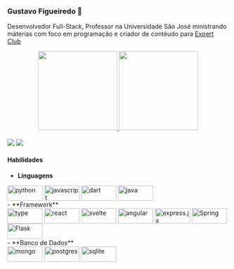 ### Gustavo Figueiredo 👋

Desenvolvedor Full-Stack, Professor na Universidade São José ministrando máterias com foco em programação e criador de contéudo para [Expert Club](https://www.rocketseat.com.br/expertsclub)

<div align="center">
  <a href="https://github.com/gustavodsf">
  <img height="180em" src="https://github-readme-stats.vercel.app/api/?username=gustavodsf&show_icons=true&title_color=fff&icon_color=79ff97&text_color=9f9f9f&bg_color=151515"/>
  <img height="180em" src="https://github-readme-stats.vercel.app/api/top-langs/?username=gustavodsf&show_icons=true&title_color=fff&icon_color=79ff97&text_color=9f9f9f&bg_color=151515"/>
</div>
<div style="display: inline_block"><br />
  <a href = "mailto:gustavodsf1@gmail.com"><img src="https://img.shields.io/badge/-Gmail-%23333?style=for-the-badge&logo=gmail&logoColor=white" target="_blank"></a>
  <a href="https://www.linkedin.com/in/gustavo-figueiredo-8602966b/" target="_blank"><img src="https://img.shields.io/badge/-LinkedIn-%230077B5?style=for-the-badge&logo=linkedin&logoColor=white" target="_blank"></a>
</div>

 #### Habilidades
- **Linguagens**
<div style="display: inline_block">
 <img align="center" alt="python"     height="35" width="80" src="https://img.shields.io/badge/Python-3776AB?style=for-the-badge&logo=python&logoColor=white" />
 <img align="center" alt="javascript" height="35" width="80" src="https://img.shields.io/badge/JavaScript-F7DF1E?style=for-the-badge&logo=javascript&logoColor=black" />
 <img align="center" alt="dart"       height="35" width="80" src="https://img.shields.io/badge/Dart-0175C2?style=for-the-badge&logo=dart&logoColor=white" />
 <img align="center" alt="java"       height="35" width="80" src="https://img.shields.io/badge/Java-ED8B00?style=for-the-badge&logo=java&logoColor=white" />
</div>
- **Framework**
<div style="display: inline_block">
  <img align="center" alt="type"    height="35" width="80" src="https://img.shields.io/badge/TypeScript-007ACC?style=for-the-badge&logo=typescript&logoColor=white" />
  <img align="center" alt="react"   height="35" width="80" src="https://img.shields.io/badge/React-20232A?style=for-the-badge&logo=react&logoColor=61DAFB" />
  <img align="center" alt="svelte"  height="35" width="80" src="https://img.shields.io/badge/Svelte-4A4A55?style=for-the-badge&logo=svelte&logoColor=FF3E00" />
  <img align="center" alt="angular" height="35" width="80" src="https://img.shields.io/badge/Angular-DD0031?style=for-the-badge&logo=angular&logoColor=white" />

  <img align="center" alt="express.js" height="35" width="80" src="https://img.shields.io/badge/Express.js-404D59?style=for-the-badge" />
  <img align="center" alt="Spring"     height="35" width="80" src="https://img.shields.io/badge/Spring-6DB33F?style=for-the-badge&logo=spring&logoColor=white" />
  <img align="center" alt="Flask"      height="35" width="80" src="https://img.shields.io/badge/Flask-000000?style=for-the-badge&logo=flask&logoColor=white" />
</div>
- **Banco de Dados**
<div style="display: inline_block">
  <img align="center" alt="mongo"    height="35" width="80" src="https://img.shields.io/badge/MongoDB-4EA94B?style=for-the-badge&logo=mongodb&logoColor=white" />
  <img align="center" alt="postgres" height="35" width="80" src="https://img.shields.io/badge/PostgreSQL-316192?style=for-the-badge&logo=postgresql&logoColor=white" />
  <img align="center" alt="sqlite"   height="35" width="80" src="https://img.shields.io/badge/SQLite-07405E?style=for-the-badge&logo=sqlite&logoColor=white" />
</div>
